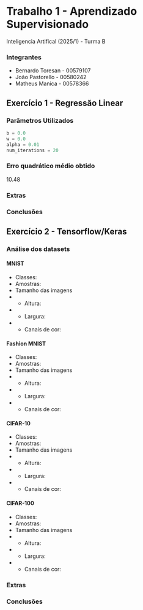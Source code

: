 # Trabalho 1 - Aprendizado Supervisionado
Inteligencia Artifical (2025/1) - Turma B

### Integrantes
- Bernardo Toresan - 00579107
- João Pastorello - 00580242
- Matheus Manica - 00578366

## Exercício 1 - Regressão Linear

### Parâmetros Utilizados
```python
b = 0.0
w = 0.0
alpha = 0.01
num_iterations = 20
```

### Erro quadrático médio obtido
10.48

### Extras


### Conclusões


## Exercício 2 - Tensorflow/Keras

### Análise dos datasets

#### MNIST
- Classes:
- Amostras:
- Tamanho das imagens
- - Altura:
- - Largura:
- - Canais de cor:

#### Fashion MNIST
- Classes:
- Amostras:
- Tamanho das imagens
- - Altura:
- - Largura:
- - Canais de cor:

#### CIFAR-10
- Classes:
- Amostras:
- Tamanho das imagens
- - Altura:
- - Largura:
- - Canais de cor:

#### CIFAR-100
- Classes:
- Amostras:
- Tamanho das imagens
- - Altura:
- - Largura:
- - Canais de cor:

### Extras


### Conclusões

